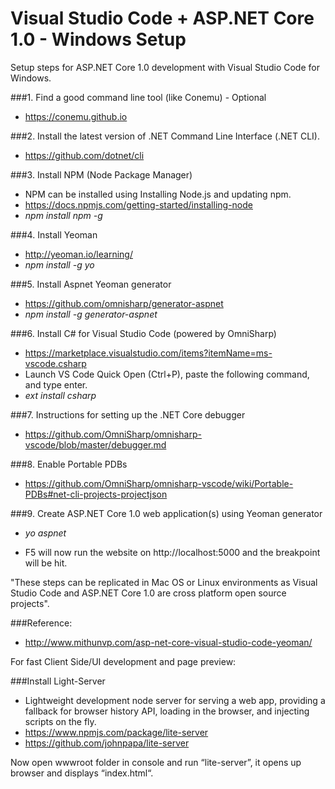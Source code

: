 # Visual Studio Code + ASP.NET Core 1.0 - Windows Setup

Setup steps for ASP.NET Core 1.0 development with Visual Studio Code for Windows.

###1. Find a good command line tool (like Conemu) - Optional 
- https://conemu.github.io

###2. Install the latest version of .NET Command Line Interface (.NET CLI).
- https://github.com/dotnet/cli

###3. Install NPM (Node Package Manager)

- NPM can be installed using Installing Node.js and updating npm.
- https://docs.npmjs.com/getting-started/installing-node
- <i>npm install npm -g</i>

###4. Install Yeoman
- http://yeoman.io/learning/
- <i>npm install -g yo</i>

###5. Install Aspnet Yeoman generator
- https://github.com/omnisharp/generator-aspnet
- <i>npm install -g generator-aspnet</i>

###6. Install C# for Visual Studio Code (powered by OmniSharp)
- https://marketplace.visualstudio.com/items?itemName=ms-vscode.csharp
- Launch VS Code Quick Open (Ctrl+P), paste the following command, and type enter.
- <i>ext install csharp</i>

###7. Instructions for setting up the .NET Core debugger
- https://github.com/OmniSharp/omnisharp-vscode/blob/master/debugger.md

###8. Enable Portable PDBs
- https://github.com/OmniSharp/omnisharp-vscode/wiki/Portable-PDBs#net-cli-projects-projectjson

###9. Create ASP.NET Core 1.0 web application(s) using Yeoman generator
- <i>yo aspnet</i>

- F5 will now run the website on http://localhost:5000 and the breakpoint will be hit.

"These steps can be replicated in Mac OS or Linux environments as Visual Studio Code and ASP.NET Core 1.0 are cross platform open source projects".

###Reference:
- http://www.mithunvp.com/asp-net-core-visual-studio-code-yeoman/

<p>
For fast Client Side/UI development and page preview:
</p>

###Install Light-Server
- Lightweight development node server for serving a web app, providing a fallback for browser history API, loading in the browser, and injecting scripts on the fly.
- https://www.npmjs.com/package/lite-server
- https://github.com/johnpapa/lite-server

<p>
Now open wwwroot folder in console and run “lite-server”, it opens up browser and displays “index.html“.
</p>










